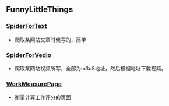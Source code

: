 ## FunnyLittleThings

### [SpiderForText](https://github.com/RoseAlice2018/FunnyLittleThings/tree/master/SpiderForText)

- 爬取某网站文章时候写的，简单

### [SpiderForVedio](https://github.com/RoseAlice2018/FunnyLittleThings/tree/master/SpiderForVedio0)

- 爬取某网站视频所写，全部为m3u8地址，然后根据地址下载视频。


### [WorkMeasurePage](https://github.com/RoseAlice2018/FunnyLittleThings/tree/master/WorkMeasurePage)

- 衡量计算工作评分的页面

